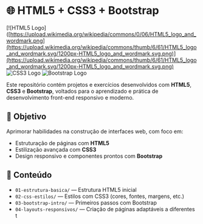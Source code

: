 # 🌐 HTML5 + CSS3 + Bootstrap

[![HTML5 Logo]([https://upload.wikimedia.org/wikipedia/commons/0/06/HTML5_logo_and_wordmark.png](https://upload.wikimedia.org/wikipedia/commons/thumb/6/61/HTML5_logo_and_wordmark.svg/1200px-HTML5_logo_and_wordmark.svg.png)](https://upload.wikimedia.org/wikipedia/commons/thumb/6/61/HTML5_logo_and_wordmark.svg/1200px-HTML5_logo_and_wordmark.svg.png)
![CSS3 Logo](https://upload.wikimedia.org/wikipedia/commons/a/a4/CSS3_logo_and_wordmark.png)
![Bootstrap Logo](https://upload.wikimedia.org/wikipedia/commons/4/48/Bootstrap-Logo.png)

Este repositório contém projetos e exercícios desenvolvidos com **HTML5**, **CSS3** e **Bootstrap**, voltados para o aprendizado e prática de desenvolvimento front-end responsivo e moderno.

## 🎯 Objetivo

Aprimorar habilidades na construção de interfaces web, com foco em:

- Estruturação de páginas com **HTML5**
- Estilização avançada com **CSS3**
- Design responsivo e componentes prontos com **Bootstrap**

## 📁 Conteúdo

- `01-estrutura-basica/` — Estrutura HTML5 inicial
- `02-css-estilos/` — Estilos com CSS3 (cores, fontes, margens, etc.)
- `03-bootstrap-intro/` — Primeiros passos com Bootstrap
- `04-layouts-responsivos/` — Criação de páginas adaptáveis a diferentes t
